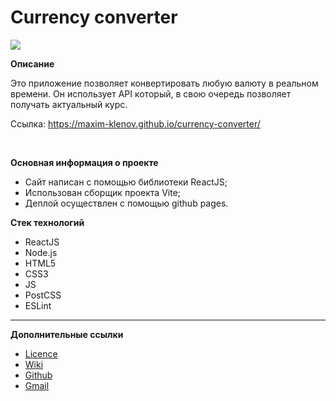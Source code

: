 
# Currency converter 

<img src="https://img.shields.io/badge/Оцени_проект_звездой_⭐-ffd60a?style=for-the-badge&logo=github&logoColor=black">

**Описание**

Это приложение позволяет конвертировать любую валюту в реальном времени. Он использует API который, в свою очередь позволяет получать актуальный курс. 

Ссылка: https://maxim-klenov.github.io/currency-converter/

<br>

**Основная информация о проекте**

- Сайт написан c помощью библиотеки ReactJS;
- Использован сборщик проекта Vite;
- Деплой осуществлен с помощью github pages.

**Стек технологий**

- ReactJS
- Node.js
- HTML5
- CSS3
- JS
- PostCSS
- ESLint

---
**Дополнительные ссылки**
- [Licence](LICENSE)
- [Wiki](https://github.com/maxim-klenov/currency-converter/wiki)
- [Github](https://github.com/maxim-klenov)
- [Gmail](mailto:maxklenow@gmail.com)
